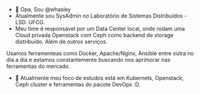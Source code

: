- 👋 Opa, Sou @whasley
- Atualmente sou SysAdmin no Laboratório de Sistemas Distribuídos - LSD. UFCG.
- Meu time é responsável por um Data Center local, onde rodam uma Cloud privada Openstack com Ceph como backend de storage distribuído. Além de outros serviços.

Usamos ferramenteas como Docker, Apache/Nginx, Ansible entre outra no dia a dia e estamos constantemente buscando nos aprimorar nas ferramentas do mercado.

- 💞️ Atualmente meu foco de estudos está em Kubernets, Openstack, Ceph cluster e ferramentas do pacote DevOps :D.

<!---
whasley/whasley is a ✨ special ✨ repository because its `README.md` (this file) appears on your GitHub profile.
You can click the Preview link to take a look at your changes.
--->
